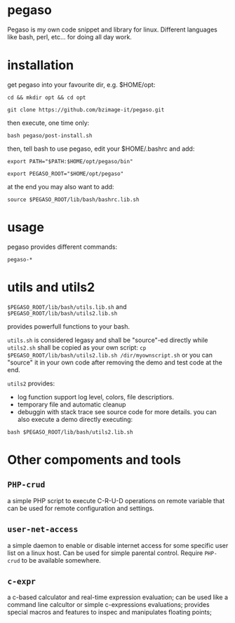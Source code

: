 # pegaso

Pegaso is my own code snippet and library for linux.
Different languages like bash, perl, etc... for doing all day work.

# installation

get pegaso into your favourite dir, e.g. $HOME/opt:

`cd && mkdir opt && cd opt`

`git clone https://github.com/bzimage-it/pegaso.git`

then execute, one time only:

`bash pegaso/post-install.sh`

then, tell bash to use pegaso, edit your $HOME/.bashrc and add:

`export PATH="$PATH:$HOME/opt/pegaso/bin"`

`export PEGASO_ROOT="$HOME/opt/pegaso"`

at the end you may also want to add:

`source $PEGASO_ROOT/lib/bash/bashrc.lib.sh`

# usage

pegaso provides different commands:

`pegaso-*`

# utils and utils2

`$PEGASO_ROOT/lib/bash/utils.lib.sh`
and
`$PEGASO_ROOT/lib/bash/utils2.lib.sh`

provides powerfull functions to your bash. 

`utils.sh` is considered legasy and shall be "source"-ed directly 
while `utils2.sh` shall be copied as your own script:
 `cp $PEGASO_ROOT/lib/bash/utils2.lib.sh /dir/myownscript.sh`
or you can "source" it in your own code after removing the demo and test code at the end.

`utils2` provides:
* log function support log level, colors, file descriptiors.
* temporary file and automatic cleanup
* debuggin with stack trace
see source code for more details.
you can also execute a demo directly executing:

`bash $PEGASO_ROOT/lib/bash/utils2.lib.sh`

# Other compoments and tools

## ```PHP-crud``` 

a simple PHP script to execute C-R-U-D operations on remote variable that can be used for remote configuration and settings.

## ```user-net-access``` 

a simple daemon to enable or disable internet access for some specific user list on a linux host. Can be used for simple parental control. Require ```PHP-crud``` to be available somewhere.

## ```c-expr```

a c-based calculator and real-time expression evaluation; can be used like a command line calcultor or simple c-expressions evaluations; provides special macros and features to inspec and manipulates floating points; 






